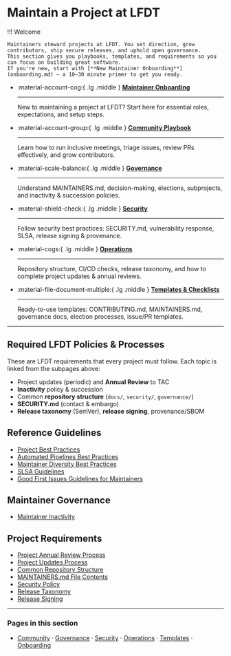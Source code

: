 [//]: # (SPDX-License-Identifier: CC-BY-4.0)

# Maintain a Project at LFDT

!!! Welcome

    Maintainers steward projects at LFDT. You set direction, grow contributors, ship secure releases, and uphold open governance.  
    This section gives you playbooks, templates, and requirements so you can focus on building great software.  
    If you're new, start with [**New Maintainer Onboarding**](onboarding.md) — a 10–30 minute primer to get you ready.

<div class="grid cards" markdown>

- :material-account-cog:{ .lg .middle } __[Maintainer Onboarding](onboarding.md)__

    ---

    New to maintaining a project at LFDT? Start here for essential roles, expectations, and setup steps.

- :material-account-group:{ .lg .middle } __[Community Playbook](community.md)__

    ---

    Learn how to run inclusive meetings, triage issues, review PRs effectively, and grow contributors.

- :material-scale-balance:{ .lg .middle } __[Governance](governance.md)__

    ---

    Understand MAINTAINERS.md, decision-making, elections, subprojects, and inactivity & succession policies.

- :material-shield-check:{ .lg .middle } __[Security](security.md)__

    ---

    Follow security best practices: SECURITY.md, vulnerability response, SLSA, release signing & provenance.

- :material-cogs:{ .lg .middle } __[Operations](operations.md)__

    ---

    Repository structure, CI/CD checks, release taxonomy, and how to complete project updates & annual reviews.

- :material-file-document-multiple:{ .lg .middle } __[Templates & Checklists](templates.md)__

    ---

    Ready-to-use templates: CONTRIBUTING.md, MAINTAINERS.md, governance docs, election processes, issue/PR templates.

</div>

---

## Required LFDT Policies & Processes

These are LFDT requirements that every project must follow. Each topic is linked from the subpages above:

- Project updates (periodic) and **Annual Review** to TAC  
- **Inactivity** policy & succession  
- Common **repository structure** (`docs/`, `security/`, `governance/`)  
- **SECURITY.md** (contact & embargo)  
- **Release taxonomy** (SemVer), **release signing**, provenance/SBOM

## Reference Guidelines

- [Project Best Practices](https://lf-decentralized-trust.github.io/governance/guidelines/project-best-practices/)  
- [Automated Pipelines Best Practices](https://lf-decentralized-trust.github.io/governance/guidelines/automated-pipelines-best-practices/)  
- [Maintainer Diversity Best Practices](https://lf-decentralized-trust.github.io/governance/guidelines/maintainer-diversity-best-practices/)  
- [SLSA Guidelines](https://lf-decentralized-trust.github.io/governance/guidelines/slsa-guidelines/)
- [Good First Issues Guidelines for Maintainers](./guidelines/good-first-issues.md)

## Maintainer Governance

- [Maintainer Inactivity](https://lf-decentralized-trust.github.io/governance/governing-documents/inactivity/#maintainer-inactivity)

## Project Requirements

- [Project Annual Review Process](https://lf-decentralized-trust.github.io/governance/governing-documents/project-annual-review/)  
- [Project Updates Process](https://lf-decentralized-trust.github.io/governance/governing-documents/project-updates/)  
- [Common Repository Structure](https://lf-decentralized-trust.github.io/governance/governing-documents/project-updates/)  
- [MAINTAINERS.md File Contents](https://lf-decentralized-trust.github.io/governance/governing-documents/MAINTAINERS-file/)  
- [Security Policy](https://lf-decentralized-trust.github.io/governance/governing-documents/security/)  
- [Release Taxonomy](https://lf-decentralized-trust.github.io/governance/governing-documents/release-taxonomy/)  
- [Release Signing](https://lf-decentralized-trust.github.io/governance/governing-documents/release-signing/)

---

### Pages in this section

- [Community](community.md) · [Governance](governance.md) · [Security](security.md) · [Operations](operations.md) · [Templates](templates.md) · [Onboarding](onboarding.md)
